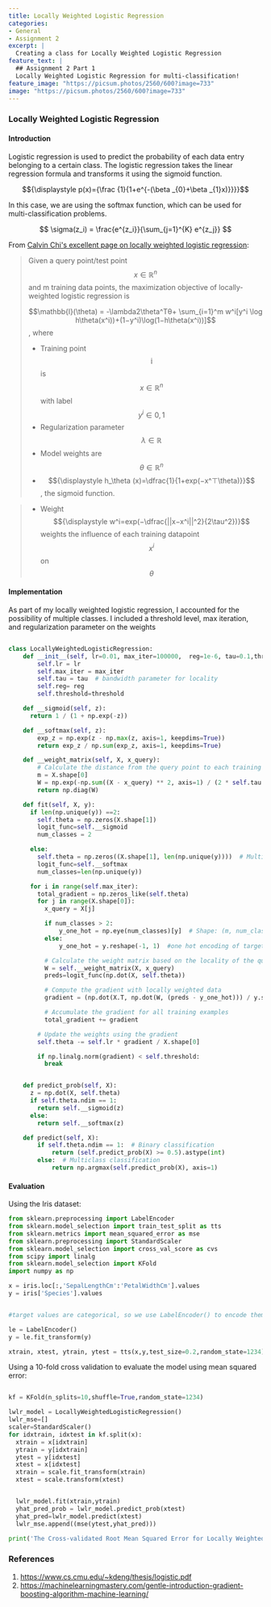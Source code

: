 ```yaml
---
title: Locally Weighted Logistic Regression
categories:
- General
- Assignment 2
excerpt: |
  Creating a class for Locally Weighted Logistic Regression
feature_text: |
  ## Assignment 2 Part 1
  Locally Weighted Logistic Regression for multi-classification!
feature_image: "https://picsum.photos/2560/600?image=733"
image: "https://picsum.photos/2560/600?image=733"
---
```

### Locally Weighted Logistic Regression

#### Introduction
Logistic regression is used to predict the probability of each data entry belonging to a certain class. The logistic regression takes the linear regression formula and transforms it using the sigmoid function. 

$${\displaystyle p(x)={\frac {1}{1+e^{-(\beta _{0}+\beta _{1}x)}}}}$$

In this case, we are using the softmax function, which can be used for multi-classification problems.

$$
\sigma(z_i) = \frac{e^{z_i}}{\sum_{j=1}^{K} e^{z_j}}
$$

From [Calvin Chi's excellent page on locally weighted logistic regression](https://calvintchi.github.io/classical_machine_learning/2020/08/16/lwlr.html):

> Given a query point/test point $$x \in \mathbb R^n$$ and m training data points, the maximization objective of locally-weighted logistic regression is
>
>$$\mathbb{l}(\theta) = -\lambda2\theta^Tθ+ \sum_{i=1}^m w^i[y^i \log h\theta(x^i))+(1−y^i)\log(1−h\theta(x^i))]$$,
where
> * Training point $$\mathbb i$$  is $$x \in \mathbb R^n$$ with label $$y^i \in 0,1$$
> * Regularization parameter $$\lambda \in \mathbb R$$
> * Model weights are $$\theta \in \mathbb R^n$$
> * $${\displaystyle h_\theta (x)=\dfrac{1}{1+exp(−x^⊤\theta)}}$$
, the sigmoid function.

> * Weight $${\displaystyle w^i=exp(−\dfrac{||x−x^i||^2}{2\tau^2})}$$ 
weights the influence of each training datapoint $$x^i$$ on $$\theta$$


#### Implementation

As part of my locally weighted logistic regression, I accounted for the possibility of multiple classes. I included a threshold level, max iteration, and regularization parameter on the weights

```python

class LocallyWeightedLogisticRegression:
    def __init__(self, lr=0.01, max_iter=100000,  reg=1e-6, tau=0.1,threshold=1e-6):
        self.lr = lr
        self.max_iter = max_iter
        self.tau = tau  # bandwidth parameter for locality
        self.reg= reg
        self.threshold=threshold

    def __sigmoid(self, z):
      return 1 / (1 + np.exp(-z))

    def __softmax(self, z):
        exp_z = np.exp(z - np.max(z, axis=1, keepdims=True))  
        return exp_z / np.sum(exp_z, axis=1, keepdims=True)

    def __weight_matrix(self, X, x_query):
        # Calculate the distance from the query point to each training point and use Gaussian weighting
        m = X.shape[0]
        W = np.exp(-np.sum((X - x_query) ** 2, axis=1) / (2 * self.tau ** 2))
        return np.diag(W)

    def fit(self, X, y):
      if len(np.unique(y)) ==2:
        self.theta = np.zeros(X.shape[1])
        logit_func=self.__sigmoid
        num_classes = 2

      else:
        self.theta = np.zeros((X.shape[1], len(np.unique(y))))  # Multiclass (K classes)
        logit_func=self.__softmax
        num_classes=len(np.unique(y))

      for i in range(self.max_iter):
        total_gradient = np.zeros_like(self.theta)
        for j in range(X.shape[0]):
          x_query = X[j]

          if num_classes > 2:
              y_one_hot = np.eye(num_classes)[y]  # Shape: (m, num_classes)
          else:
              y_one_hot = y.reshape(-1, 1)  #one hot encoding of target var

          # Calculate the weight matrix based on the locality of the query point
          W = self.__weight_matrix(X, x_query)
          preds=logit_func(np.dot(X, self.theta))

          # Compute the gradient with locally weighted data
          gradient = (np.dot(X.T, np.dot(W, (preds - y_one_hot))) / y.shape[0]) + self.reg * self.theta

          # Accumulate the gradient for all training examples
          total_gradient += gradient

        # Update the weights using the gradient
        self.theta -= self.lr * gradient / X.shape[0]

        if np.linalg.norm(gradient) < self.threshold:
          break


    def predict_prob(self, X):
      z = np.dot(X, self.theta)
      if self.theta.ndim == 1:
        return self.__sigmoid(z)
      else:
        return self.__softmax(z)

    def predict(self, X):
        if self.theta.ndim == 1:  # Binary classification
            return (self.predict_prob(X) >= 0.5).astype(int)
        else:  # Multiclass classification
            return np.argmax(self.predict_prob(X), axis=1)

```

#### Evaluation
Using the Iris dataset:


```python
from sklearn.preprocessing import LabelEncoder
from sklearn.model_selection import train_test_split as tts
from sklearn.metrics import mean_squared_error as mse
from sklearn.preprocessing import StandardScaler
from sklearn.model_selection import cross_val_score as cvs
from scipy import linalg
from sklearn.model_selection import KFold
import numpy as np

x = iris.loc[:,'SepalLengthCm':'PetalWidthCm'].values
y = iris['Species'].values


#target values are categorical, so we use LabelEncoder() to encode them into integers

le = LabelEncoder() 
y = le.fit_transform(y)

xtrain, xtest, ytrain, ytest = tts(x,y,test_size=0.2,random_state=1234)
```

Using a 10-fold cross validation to evaluate the model using mean squared error:

```python

kf = KFold(n_splits=10,shuffle=True,random_state=1234)

lwlr_model = LocallyWeightedLogisticRegression()
lwlr_mse=[]
scaler=StandardScaler()
for idxtrain, idxtest in kf.split(x):
  xtrain = x[idxtrain]
  ytrain = y[idxtrain]
  ytest = y[idxtest]
  xtest = x[idxtest]
  xtrain = scale.fit_transform(xtrain)
  xtest = scale.transform(xtest)


  lwlr_model.fit(xtrain,ytrain)
  yhat_pred_prob = lwlr_model.predict_prob(xtest)
  yhat_pred=lwlr_model.predict(xtest)
  lwlr_mse.append((mse(ytest,yhat_pred)))

print('The Cross-validated Root Mean Squared Error for Locally Weighted Regression is : '+str(np.mean(lwlr_mse)))
```


### References
1. <https://www.cs.cmu.edu/~kdeng/thesis/logistic.pdf>
2. <https://machinelearningmastery.com/gentle-introduction-gradient-boosting-algorithm-machine-learning/>


